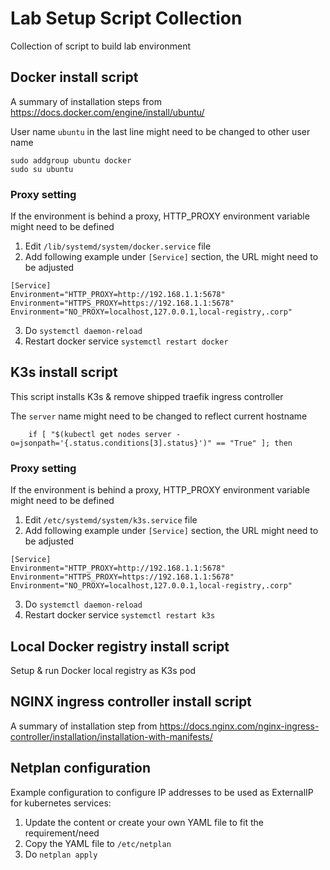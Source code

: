 # Lab Setup Script Collection

Collection of script to build lab environment

## Docker install script

A summary of installation steps from https://docs.docker.com/engine/install/ubuntu/

User name `ubuntu` in the last line might need to be changed to other user name

```
sudo addgroup ubuntu docker
sudo su ubuntu
```

### Proxy setting

If the environment is behind a proxy, HTTP_PROXY environment variable might need to be defined

1. Edit `/lib/systemd/system/docker.service` file 
2. Add following example under `[Service]` section, the URL might need to be adjusted

  ```
  [Service]
  Environment="HTTP_PROXY=http://192.168.1.1:5678"
  Environment="HTTPS_PROXY=https://192.168.1.1:5678"
  Environment="NO_PROXY=localhost,127.0.0.1,local-registry,.corp"
  ```
  
3. Do `systemctl daemon-reload`
4. Restart docker service `systemctl restart docker`

## K3s install script

This script installs K3s & remove shipped traefik ingress controller

The `server` name might need to be changed to reflect current hostname

```
    if [ "$(kubectl get nodes server -o=jsonpath='{.status.conditions[3].status}')" == "True" ]; then
```

### Proxy setting

If the environment is behind a proxy, HTTP_PROXY environment variable might need to be defined

1. Edit `/etc/systemd/system/k3s.service` file 
2. Add following example under `[Service]` section, the URL might need to be adjusted

  ```
  [Service]
  Environment="HTTP_PROXY=http://192.168.1.1:5678"
  Environment="HTTPS_PROXY=https://192.168.1.1:5678"
  Environment="NO_PROXY=localhost,127.0.0.1,local-registry,.corp"
  ```
  
3. Do `systemctl daemon-reload`
4. Restart docker service `systemctl restart k3s`

## Local Docker registry install script

Setup & run Docker local registry as K3s pod

## NGINX ingress controller install script

A summary of installation step from https://docs.nginx.com/nginx-ingress-controller/installation/installation-with-manifests/

## Netplan configuration

Example configuration to configure IP addresses to be used as ExternalIP for kubernetes services:

1. Update the content or create your own YAML file to fit the requirement/need
2. Copy the YAML file to `/etc/netplan` 
3. Do `netplan apply`
